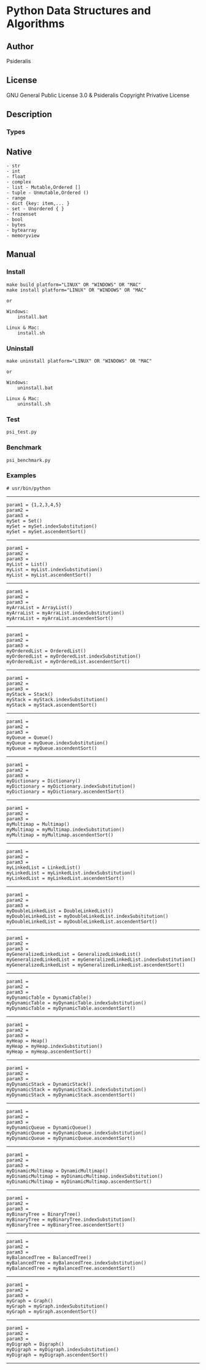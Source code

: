 # Python Data Structures and Algorithms
## Author
Psideralis
## License
GNU General Public License 3.0 & Psideralis Copyright Privative License
## Description

### Types

## Native
    - str
    - int
    - float
    - complex
    - list - Mutable,Ordered []
    - tuple - Unmutable,Ordered ()
    - range
    - dict {key: item,... }
    - set - Unordered { }
    - frozenset
    - bool
    - bytes
    - bytearray
    - memoryview

## Manual
### Install

    make build platform="LINUX" OR "WINDOWS" OR "MAC"
    make install platform="LINUX" OR "WINDOWS" OR "MAC"

    or

    Windows:
        install.bat

    Linux & Mac:
        install.sh

### Uninstall

    make uninstall platform="LINUX" OR "WINDOWS" OR "MAC"
 
    or

    Windows:
        uninstall.bat

    Linux & Mac:
        uninstall.sh

### Test
    psi_test.py

### Benchmark
    psi_benchmark.py

### Examples
    # usr/bin/python
-------------------------------------------------------------------------
    param1 = {1,2,3,4,5}
    param2 = 
    param3 = 
    mySet = Set()
    mySet = mySet.indexSubstitution()
    mySet = mySet.ascendentSort()
-------------------------------------------------------------------------
    param1 = 
    param2 = 
    param3 = 
    myList = List()
    myList = myList.indexSubstitution()
    myList = myList.ascendentSort()
-------------------------------------------------------------------------
    param1 = 
    param2 = 
    param3 = 
    myArraList = ArrayList()
    myArraList = myArraList.indexSubstitution()
    myArraList = myArraList.ascendentSort()
-------------------------------------------------------------------------
    param1 = 
    param2 = 
    param3 = 
    myOrderedList = OrderedList()
    myOrderedList = myOrderedList.indexSubstitution()
    myOrderedList = myOrderedList.ascendentSort()
-------------------------------------------------------------------------
    param1 = 
    param2 = 
    param3 = 
    myStack = Stack()
    myStack = myStack.indexSubstitution()
    myStack = myStack.ascendentSort()
-------------------------------------------------------------------------
    param1 = 
    param2 = 
    param3 = 
    myQueue = Queue()
    myQueue = myQueue.indexSubstitution()
    myQueue = myQueue.ascendentSort()
-------------------------------------------------------------------------
    param1 = 
    param2 = 
    param3 = 
    myDictionary = Dictionary()
    myDictionary = myDictionary.indexSubstitution()
    myDictionary = myDictionary.ascendentSort()
-------------------------------------------------------------------------
    param1 = 
    param2 = 
    param3 = 
    myMultimap = Multimap()
    myMultimap = myMultimap.indexSubstitution()
    myMultimap = myMultimap.ascendentSort()
-------------------------------------------------------------------------
    param1 = 
    param2 = 
    param3 = 
    myLinkedList = LinkedList()
    myLinkedList = myLinkedList.indexSubstitution()
    myLinkedList = myLinkedList.ascendentSort()
-------------------------------------------------------------------------
    param1 = 
    param2 = 
    param3 = 
    myDoubleLinkedList = DoubleLinkedList()
    myDoubleLinkedList = myDoubleLinkedList.indexSubstitution()
    myDoubleLinkedList = myDoubleLinkedList.ascendentSort()
-------------------------------------------------------------------------
    param1 = 
    param2 = 
    param3 = 
    myGeneralizedLinkedList = GeneralizedLinkedList()
    myGeneralizedLinkedList = myGeneralizedLinkedList.indexSubstitution()
    myGeneralizedLinkedList = myGeneralizedLinkedList.ascendentSort()
-------------------------------------------------------------------------
    param1 = 
    param2 = 
    param3 = 
    myDynamicTable = DynamicTable()
    myDynamicTable = myDynamicTable.indexSubstitution()
    myDynamicTable = myDynamicTable.ascendentSort()
-------------------------------------------------------------------------
    param1 = 
    param2 = 
    param3 = 
    myHeap = Heap()
    myHeap = myHeap.indexSubstitution()
    myHeap = myHeap.ascendentSort()
-------------------------------------------------------------------------
    param1 = 
    param2 = 
    param3 = 
    myDynamicStack = DynamicStack() 
    myDynamicStack = myDynamicStack.indexSubstitution()
    myDynamicStack = myDynamicStack.ascendentSort()
-------------------------------------------------------------------------
    param1 = 
    param2 = 
    param3 = 
    myDynamicQueue = DynamicQueue()
    myDynamicQueue = myDynamicQueue.indexSubstitution()
    myDynamicQueue = myDynamicQueue.ascendentSort()
-------------------------------------------------------------------------
    param1 = 
    param2 = 
    param3 = 
    myDinamicMultimap = DynamicMultimap()
    myDinamicMultimap = myDinamicMultimap.indexSubstitution()
    myDinamicMultimap = myDinamicMultimap.ascendentSort()
-------------------------------------------------------------------------
    param1 = 
    param2 = 
    param3 = 
    myBinaryTree = BinaryTree()
    myBinaryTree = myBinaryTree.indexSubstitution()
    myBinaryTree = myBinaryTree.ascendentSort()
-------------------------------------------------------------------------
    param1 = 
    param2 = 
    param3 = 
    myBalancedTree = BalancedTree()
    myBalancedTree = myBalancedTree.indexSubstitution()
    myBalancedTree = myBalancedTree.ascendentSort()
-------------------------------------------------------------------------
    param1 = 
    param2 = 
    param3 = 
    myGraph = Graph()
    myGraph = myGraph.indexSubstitution()
    myGraph = myGraph.ascendentSort()
-------------------------------------------------------------------------
    param1 = 
    param2 = 
    param3 = 
    myDigraph = Digraph()
    myDigraph = myDigraph.indexSubstitution()
    myDigraph = myDigraph.ascendentSort()
-------------------------------------------------------------------------